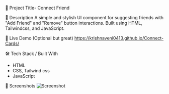 📌 Project Title- Connect Friend

 📖 Description
 A simple and stylish UI component for suggesting friends with "Add Friend" and "Remove" button interactions. Built using HTML, Tailwindcss, and JavaScript.

🚀 Live Demo (Optional but great)
 https://krishnaveni0413.github.io/Connect-Cards/


🛠️ Tech Stack / Built With
- HTML
- CSS, Tailwind css
- JavaScript

📸 Screenshots
![Screenshot](https://github.com/user-attachments/assets/1c101716-85a7-405f-9d06-4afb273e1765)


